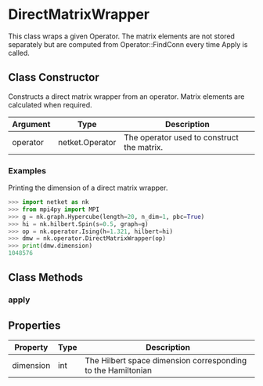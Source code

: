 # DirectMatrixWrapper
This class wraps a given Operator. The
 matrix elements are not stored separately but are computed from
 Operator::FindConn every time Apply is called.

## Class Constructor
Constructs a direct matrix wrapper from an operator. Matrix elements are
calculated when required.

|Argument|     Type      |               Description                |
|--------|---------------|------------------------------------------|
|operator|netket.Operator|The operator used to construct the matrix.|

### Examples
Printing the dimension of a direct matrix wrapper.

```python
>>> import netket as nk
>>> from mpi4py import MPI
>>> g = nk.graph.Hypercube(length=20, n_dim=1, pbc=True)
>>> hi = nk.hilbert.Spin(s=0.5, graph=g)
>>> op = nk.operator.Ising(h=1.321, hilbert=hi)
>>> dmw = nk.operator.DirectMatrixWrapper(op)
>>> print(dmw.dimension)
1048576

```




## Class Methods 
### apply
## Properties

|Property |Type|                         Description                         |
|---------|----|-------------------------------------------------------------|
|dimension|int | The Hilbert space dimension corresponding to the Hamiltonian|
